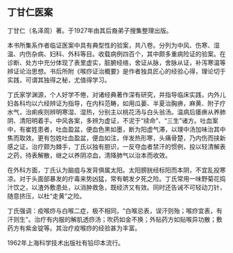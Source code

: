 ## 丁甘仁医案

丁甘仁（名泽周）著。于1927年由其后裔弟子搜集整理出版。

本书所集系作者临证医案中具有典型性的验案，共八卷。分列为中风、伤寒、湿温、内伤杂病、妇科、外科等目。收载病例四百个，其中颇多重病险证的验案。在诊断、处方中充分体现了表里虚实，脏腑经络，舍证从脉，舍脉从证，补泻寒温等辨证论治思想。书后所附《喉痧证治概要》是作者独具匠心的经验心得，理论切于实践，可谓其独得之秘，尤值得学习。

丁氏家学渊源，个人好学不倦，对诸经典著作深有研究，并指导临床实践，内外儿妇各科均以六经辨证为指导，在内科范畴，如用瓜蒌、半夏治胸痹，麻黄、附子疗水气，治痢疾则辨明寒湿、湿热，分别主以桃花汤与白头翁汤。温病后痿痹从养肺阴、清阳明着手。中风各案，多辨为虚证，不泥于“续命”、“三生”诸方。吐血案中，有崔姓患者，吐血盈盆，便血色黑如墨，断为阳虚气滞，以理中汤加味治其中焦而取效。更有包姓吐血盈盆，便血如注，伴发热形寒，头痛骨楚，乃内伤而挟新感之证，治疗颇为棘手，丁氏以独有胆识，一反夺血者禁汗的惯例，投以轻清解表之药，待表解散，继之以养阴凉血，清降肺气以治本而收效。

在外科方面，丁氏认为脑疽与发背俱属太阳。太阳膀胱经标阳而本阴，不宜乱投寒凉。对于头面部暴发的疔毒来势凶猛，常有朝发夕死之险。丁氏常用一味野菊花捣汁饮之，以渣外敷患处，以消肿救急，既经济又有效。同时还告诫不可轻动刀针，随意挤压，以杜“走黄”之险。

丁氏强调：疫喉痧与白喉二症，极不相同，“白喉忌表，误汗则殆；喉痧宜表，有汗则生”。治疗有内服的解肌透痧汤；吹药如金不换；外贴药方如贴喉异功散；敷药方有紫金锭等。其治疗疫喉痧的经验甚为丰富。

1962年上海科学技术出版社有铅印本流行。
